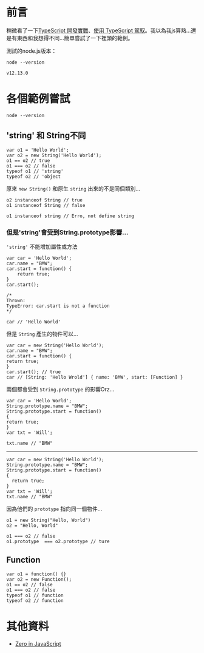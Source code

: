 

# 前言

稍微看了一下[TypeScript 開發實戰](https://download.microsoft.com/download/C/6/0/C60E2BD0-8A7C-479F-851E-8B5810C0D70F/20130504_MVP_Track3_Session6.pdf)、[使用 TypeScript 駕馭](https://download.microsoft.com/download/7/8/D/78D289B4-CC63-4EA8-BB40-0C957C64F013/20160510_InnovativeApplicationsDevelopmentConference_session7.pdf)。我以為我js算熟&#x2026;還是有東西和我想得不同&#x2026;簡單嘗試了一下裡頭的範例。

測試的node.js版本：

    node --version

    v12.13.0


# 各個範例嘗試

    node --version


## 'string' 和 String不同

    var o1 = 'Hello World';
    var o2 = new String('Hello World');
    o1 == o2 // true
    o1 === o2 // false
    typeof o1 // 'string'
    typeof o2 // 'object

原來 `new String()` 和原生 `string` 出來的不是同個類別&#x2026;

    o2 instanceof String // true
    o1 instanceof String // false
    
    o1 instanceof string // Erro, not define string


### 但是'string'會受到String.prototype影響&#x2026;

`'string'` 不能增加屬性或方法

    var car = 'Hello World';
    car.name = "BMW";
    car.start = function() {
        return true;
    }
    car.start();
    
    /*
    Thrown:
    TypeError: car.start is not a function
    */
    
    car // 'Hello World'

但是 `String` 產生的物件可以&#x2026;

    var car = new String('Hello World');
    car.name = "BMW";
    car.start = function() {
    return true;
    }
    car.start(); // true
    car // [String: 'Hello Wrold'] { name: 'BMW', start: [Function] }

兩個都會受到 `String.prototype` 的影響Orz&#x2026;

    var car = 'Hello World';
    String.prototype.name = "BMW";
    String.prototype.start = function()
    {
    return true;
    }
    var txt = 'Will';
    
    txt.name // "BMW"

---

    var car = new String('Hello World');
    String.prototype.name = "BMW";
    String.prototype.start = function()
    {
      return true;
    }
    var txt = 'Will';
    txt.name // "BMW"

因為他們的 `prototype` 指向同一個物件&#x2026;

    o1 = new String("Hello, World")
    o2 = "Hello, World"
    
    o1 === o2 // false
    o1.prototype  === o2.prototype // ture


## Function

    var o1 = function() {}
    var o2 = new Function();
    o1 == o2 // false
    o1 === o2 // false
    typeof o1 // function
    typeof o2 // function


# 其他資料

-   [Zero in JavaScript](http://zero.milosz.ca/)

